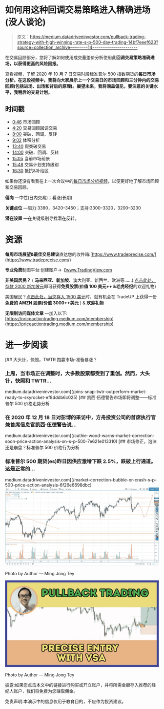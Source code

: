 # 如何用这种回调交易策略进入精确进场(没人谈论)

> 原文：<https://medium.datadriveninvestor.com/pullback-trading-strategy-with-high-winning-rate-s-p-500-day-trading-14bf7eeef623?source=collection_archive---------14----------------------->

在交易回顾部分，您将了解如何使用成交量差价分析使用此**回调交易策略准确进场，以获得更高的风险回报。**

查看视频，了解 2020 年 10 月 7 日交易时段标准普尔 500 指数期货的**每日市场分析。在这段视频中，我将向大家展示上一个交易日的市场回顾和三分钟内的交易回顾(包括进场、出场和背后的原理)。展望未来，我将涵盖偏见，要注意的关键水平，我稍后的交易计划。**

## 时间戳

*   [0:46](https://www.youtube.com/watch?v=7DT0Va75zTg&t=46s) 市场回顾
*   [4:20](https://www.youtube.com/watch?v=7DT0Va75zTg&t=260s) 交易回顾回调交易
*   [8:00](https://www.youtube.com/watch?v=7DT0Va75zTg&t=480s) 突破、回调、反转
*   [9:02](https://www.youtube.com/watch?v=7DT0Va75zTg&t=542s) 体积分析
*   [13:40](https://www.youtube.com/watch?v=7DT0Va75zTg&t=820s) 假突破交易
*   [14:00](https://www.youtube.com/watch?v=7DT0Va75zTg&t=840s) 突破、回调、反转
*   [15:05](https://www.youtube.com/watch?v=7DT0Va75zTg&t=905s) 当前市场前景
*   [15:48](https://www.youtube.com/watch?v=7DT0Va75zTg&t=948s) 交易计划支持级别
*   [16:30](https://www.youtube.com/watch?v=7DT0Va75zTg&t=990s) 抵抗&补给区

如果你还没有看我在上一次会议中的[每日市场分析视频](https://www.youtube.com/watch?v=6ns3RXOK87s)，以便更好地了解市场回顾和交易回顾。

**偏向** —中性(日内交易)；看涨(长期)

**关键点位** —阻力:3380，3420–3450；支持:3300–3320，3200–3230

**潜在设置** —在关键级别寻找潜在反转。

# 资源

**每周市场展望&最佳交易建议**直达您的收件箱:[https://www.tradeprecise.com/](https://www.tradeprecise.com/)

**专业免费**制图平台:创建账户→【www.TradingView.com 

**非美国居民？** ( **马来西亚、新加坡**、澳大利亚、新西兰、欧洲等……):[点击此处，存款 2000 新加坡元](https://ji.hn/sgtiger)即可获得**免费股票(价值 100 美元++ &老虎经纪**的欢迎礼物)

美国居民？[点击此处，当您存入 1500 美元](https://ji.hn/ustradeup)时，就有机会在 TradeUP 上获得一份**免费的 AMZN 股票(价值 3000++美元** ) & **欢迎礼物**

**无限制访问媒体文章** —加入以下:[https://priceactiontrading.medium.com/membership](https://priceactiontrading.medium.com/membership)

# 进一步阅读

[](/pins-snap-twtr-outperform-market-ready-to-skyrocket-ef8dddb6c025) [## 大头针，快照，TWTR 跑赢市场-准备暴涨？

### 上周，当市场正在调整时，大多数股票都受到了重创。然而，大头针，快照和 TWTR…

medium.datadriveninvestor.com](/pins-snap-twtr-outperform-market-ready-to-skyrocket-ef8dddb6c025) [](/cathie-wood-warns-market-correction-soon-price-action-analysis-on-s-p-500-7e621e013310) [## 凯西·伍德警告市场即将调整——标准普尔 500 价格走势分析

### 在 2020 年 12 月 18 日对彭博的采访中，方舟投资公司的首席执行官兼首席信息官凯西·伍德警告说…

medium.datadriveninvestor.com](/cathie-wood-warns-market-correction-soon-price-action-analysis-on-s-p-500-7e621e013310) [](/market-correction-bubble-or-crash-s-p-500-price-action-analysis-6f26e6698dbc) [## 市场修正，泡沫还是崩盘？标准普尔 500 价格行为分析

### 标准普尔 500 期货(es)昨日因供应激增下跌 2.5%，跌破上行通道。这是正常的…

medium.datadriveninvestor.com](/market-correction-bubble-or-crash-s-p-500-price-action-analysis-6f26e6698dbc) ![](img/1314fc31e9f07a7b8dd8346ee56c56a5.png)

Photo by Author — Ming Jong Tey

![](img/9acadfd674a43e9215dea89a00479ccc.png)

Photo by Author — Ming Jong Tey

披露:如果您点击本文中的链接进行购买或开立账户，并将所需金额存入推荐的经纪人账户，我们将免费为您赚取佣金。

免责声明:本演示中的信息仅用于教育目的，不应作为投资建议。